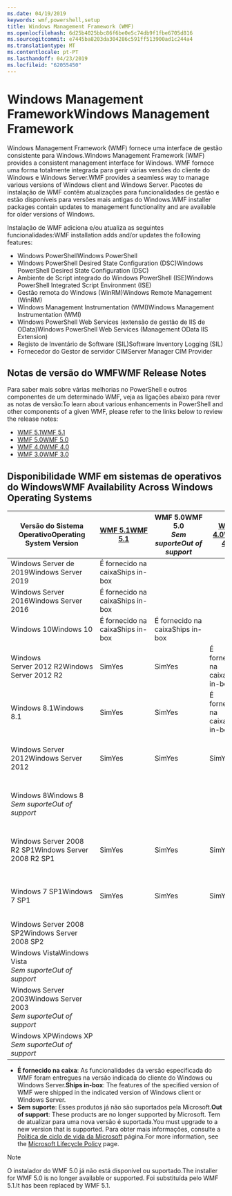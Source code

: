 ```yaml
---
ms.date: 04/19/2019
keywords: wmf,powershell,setup
title: Windows Management Framework (WMF)
ms.openlocfilehash: 6d25b4025bbc86f6be0e5c74db9f1fbe6705d816
ms.sourcegitcommit: e7445ba8203da304286c591ff513900ad1c244a4
ms.translationtype: MT
ms.contentlocale: pt-PT
ms.lasthandoff: 04/23/2019
ms.locfileid: "62055450"
---
```

# <a name="windows-management-framework"></a><span data-ttu-id="d8038-103">Windows Management Framework</span><span class="sxs-lookup"><span data-stu-id="d8038-103">Windows Management Framework</span></span>

<span data-ttu-id="d8038-104">Windows Management Framework (WMF) fornece uma interface de gestão consistente para Windows.</span><span class="sxs-lookup"><span data-stu-id="d8038-104">Windows Management Framework (WMF) provides a consistent management interface for Windows.</span></span> <span data-ttu-id="d8038-105">WMF fornece uma forma totalmente integrada para gerir várias versões do cliente do Windows e Windows Server.</span><span class="sxs-lookup"><span data-stu-id="d8038-105">WMF provides a seamless way to manage various versions of Windows client and Windows Server.</span></span> <span data-ttu-id="d8038-106">Pacotes de instalação de WMF contêm atualizações para funcionalidades de gestão e estão disponíveis para versões mais antigas do Windows.</span><span class="sxs-lookup"><span data-stu-id="d8038-106">WMF installer packages contain updates to management functionality and are available for older versions of Windows.</span></span>

<span data-ttu-id="d8038-107">Instalação de WMF adiciona e/ou atualiza as seguintes funcionalidades:</span><span class="sxs-lookup"><span data-stu-id="d8038-107">WMF installation adds and/or updates the following features:</span></span>

- <span data-ttu-id="d8038-108">Windows PowerShell</span><span class="sxs-lookup"><span data-stu-id="d8038-108">Windows PowerShell</span></span>
- <span data-ttu-id="d8038-109">Windows PowerShell Desired State Configuration (DSC)</span><span class="sxs-lookup"><span data-stu-id="d8038-109">Windows PowerShell Desired State Configuration (DSC)</span></span>
- <span data-ttu-id="d8038-110">Ambiente de Script integrado do Windows PowerShell (ISE)</span><span class="sxs-lookup"><span data-stu-id="d8038-110">Windows PowerShell Integrated Script Environment (ISE)</span></span>
- <span data-ttu-id="d8038-111">Gestão remota do Windows (WinRM)</span><span class="sxs-lookup"><span data-stu-id="d8038-111">Windows Remote Management (WinRM)</span></span>
- <span data-ttu-id="d8038-112">Windows Management Instrumentation (WMI)</span><span class="sxs-lookup"><span data-stu-id="d8038-112">Windows Management Instrumentation (WMI)</span></span>
- <span data-ttu-id="d8038-113">Windows PowerShell Web Services (extensão de gestão de IIS de OData)</span><span class="sxs-lookup"><span data-stu-id="d8038-113">Windows PowerShell Web Services (Management OData IIS Extension)</span></span>
- <span data-ttu-id="d8038-114">Registo de Inventário de Software (SIL)</span><span class="sxs-lookup"><span data-stu-id="d8038-114">Software Inventory Logging (SIL)</span></span>
- <span data-ttu-id="d8038-115">Fornecedor do Gestor de servidor CIM</span><span class="sxs-lookup"><span data-stu-id="d8038-115">Server Manager CIM Provider</span></span>

## <a name="wmf-release-notes"></a><span data-ttu-id="d8038-116">Notas de versão do WMF</span><span class="sxs-lookup"><span data-stu-id="d8038-116">WMF Release Notes</span></span>

<span data-ttu-id="d8038-117">Para saber mais sobre várias melhorias no PowerShell e outros componentes de um determinado WMF, veja as ligações abaixo para rever as notas de versão:</span><span class="sxs-lookup"><span data-stu-id="d8038-117">To learn about various enhancements in PowerShell and other components of a given WMF, please refer to the links below to review the release notes:</span></span>

- [<span data-ttu-id="d8038-118">WMF 5.1</span><span class="sxs-lookup"><span data-stu-id="d8038-118">WMF 5.1</span></span>](5.1/release-notes.md)
- [<span data-ttu-id="d8038-119">WMF 5.0</span><span class="sxs-lookup"><span data-stu-id="d8038-119">WMF 5.0</span></span>](5.0/releasenotes.md)
- [<span data-ttu-id="d8038-120">WMF 4.0</span><span class="sxs-lookup"><span data-stu-id="d8038-120">WMF 4.0</span></span>](https://download.microsoft.com/download/3/D/6/3D61D262-8549-4769-A660-230B67E15B25/Windows%20Management%20Framework%204%200%20Release%20Notes.docx)
- [<span data-ttu-id="d8038-121">WMF 3.0</span><span class="sxs-lookup"><span data-stu-id="d8038-121">WMF 3.0</span></span>](https://download.microsoft.com/download/E/7/6/E76850B8-DA6E-4FF5-8CCE-A24FC513FD16/WMF%203%20Release%20Notes.docx)

## <a name="wmf-availability-across-windows-operating-systems"></a><span data-ttu-id="d8038-122">Disponibilidade WMF em sistemas de operativos do Windows</span><span class="sxs-lookup"><span data-stu-id="d8038-122">WMF Availability Across Windows Operating Systems</span></span>

|        <span data-ttu-id="d8038-123">Versão do Sistema Operativo</span><span class="sxs-lookup"><span data-stu-id="d8038-123">Operating System Version</span></span>         | <span data-ttu-id="d8038-124">[WMF 5.1][]</span><span class="sxs-lookup"><span data-stu-id="d8038-124">[WMF 5.1][]</span></span>  | <span data-ttu-id="d8038-125">WMF 5.0</span><span class="sxs-lookup"><span data-stu-id="d8038-125">WMF 5.0</span></span><br><span data-ttu-id="d8038-126">*Sem suporte*</span><span class="sxs-lookup"><span data-stu-id="d8038-126">*Out of support*</span></span> | <span data-ttu-id="d8038-127">[WMF 4.0][]</span><span class="sxs-lookup"><span data-stu-id="d8038-127">[WMF 4.0][]</span></span>  | <span data-ttu-id="d8038-128">[WMF 3.0][]</span><span class="sxs-lookup"><span data-stu-id="d8038-128">[WMF 3.0][]</span></span>  | <span data-ttu-id="d8038-129">[WMF 2.0][]</span><span class="sxs-lookup"><span data-stu-id="d8038-129">[WMF 2.0][]</span></span>  |
| --------------------------------------- | ------------ | --------------------------- | ------------ | ------------ | ------------ |
| <span data-ttu-id="d8038-130">Windows Server de 2019</span><span class="sxs-lookup"><span data-stu-id="d8038-130">Windows Server 2019</span></span>                     | <span data-ttu-id="d8038-131">É fornecido na caixa</span><span class="sxs-lookup"><span data-stu-id="d8038-131">Ships in-box</span></span> |                             |              |              |              |
| <span data-ttu-id="d8038-132">Windows Server 2016</span><span class="sxs-lookup"><span data-stu-id="d8038-132">Windows Server 2016</span></span>                     | <span data-ttu-id="d8038-133">É fornecido na caixa</span><span class="sxs-lookup"><span data-stu-id="d8038-133">Ships in-box</span></span> |                             |              |              |              |
| <span data-ttu-id="d8038-134">Windows 10</span><span class="sxs-lookup"><span data-stu-id="d8038-134">Windows 10</span></span>                              | <span data-ttu-id="d8038-135">É fornecido na caixa</span><span class="sxs-lookup"><span data-stu-id="d8038-135">Ships in-box</span></span> | <span data-ttu-id="d8038-136">É fornecido na caixa</span><span class="sxs-lookup"><span data-stu-id="d8038-136">Ships in-box</span></span>                |              |              |              |
| <span data-ttu-id="d8038-137">Windows Server 2012 R2</span><span class="sxs-lookup"><span data-stu-id="d8038-137">Windows Server 2012 R2</span></span>                  | <span data-ttu-id="d8038-138">Sim</span><span class="sxs-lookup"><span data-stu-id="d8038-138">Yes</span></span>          | <span data-ttu-id="d8038-139">Sim</span><span class="sxs-lookup"><span data-stu-id="d8038-139">Yes</span></span>                         | <span data-ttu-id="d8038-140">É fornecido na caixa</span><span class="sxs-lookup"><span data-stu-id="d8038-140">Ships in-box</span></span> |              |              |
| <span data-ttu-id="d8038-141">Windows 8.1</span><span class="sxs-lookup"><span data-stu-id="d8038-141">Windows 8.1</span></span>                             | <span data-ttu-id="d8038-142">Sim</span><span class="sxs-lookup"><span data-stu-id="d8038-142">Yes</span></span>          | <span data-ttu-id="d8038-143">Sim</span><span class="sxs-lookup"><span data-stu-id="d8038-143">Yes</span></span>                         | <span data-ttu-id="d8038-144">É fornecido na caixa</span><span class="sxs-lookup"><span data-stu-id="d8038-144">Ships in-box</span></span> |              |              |
| <span data-ttu-id="d8038-145">Windows Server 2012</span><span class="sxs-lookup"><span data-stu-id="d8038-145">Windows Server 2012</span></span>                     | <span data-ttu-id="d8038-146">Sim</span><span class="sxs-lookup"><span data-stu-id="d8038-146">Yes</span></span>          | <span data-ttu-id="d8038-147">Sim</span><span class="sxs-lookup"><span data-stu-id="d8038-147">Yes</span></span>                         | <span data-ttu-id="d8038-148">Sim</span><span class="sxs-lookup"><span data-stu-id="d8038-148">Yes</span></span>          | <span data-ttu-id="d8038-149">É fornecido na caixa</span><span class="sxs-lookup"><span data-stu-id="d8038-149">Ships in-box</span></span> |              |
| <span data-ttu-id="d8038-150">Windows 8</span><span class="sxs-lookup"><span data-stu-id="d8038-150">Windows 8</span></span><br><span data-ttu-id="d8038-151">*Sem suporte*</span><span class="sxs-lookup"><span data-stu-id="d8038-151">*Out of support*</span></span>           |              |                             |              | <span data-ttu-id="d8038-152">É fornecido na caixa</span><span class="sxs-lookup"><span data-stu-id="d8038-152">Ships in-box</span></span> |              |
| <span data-ttu-id="d8038-153">Windows Server 2008 R2 SP1</span><span class="sxs-lookup"><span data-stu-id="d8038-153">Windows Server 2008 R2 SP1</span></span>              | <span data-ttu-id="d8038-154">Sim</span><span class="sxs-lookup"><span data-stu-id="d8038-154">Yes</span></span>          | <span data-ttu-id="d8038-155">Sim</span><span class="sxs-lookup"><span data-stu-id="d8038-155">Yes</span></span>                         | <span data-ttu-id="d8038-156">Sim</span><span class="sxs-lookup"><span data-stu-id="d8038-156">Yes</span></span>          | <span data-ttu-id="d8038-157">Sim</span><span class="sxs-lookup"><span data-stu-id="d8038-157">Yes</span></span>          | <span data-ttu-id="d8038-158">É fornecido na caixa</span><span class="sxs-lookup"><span data-stu-id="d8038-158">Ships in-box</span></span> |
| <span data-ttu-id="d8038-159">Windows 7 SP1</span><span class="sxs-lookup"><span data-stu-id="d8038-159">Windows 7 SP1</span></span>                           | <span data-ttu-id="d8038-160">Sim</span><span class="sxs-lookup"><span data-stu-id="d8038-160">Yes</span></span>          | <span data-ttu-id="d8038-161">Sim</span><span class="sxs-lookup"><span data-stu-id="d8038-161">Yes</span></span>                         | <span data-ttu-id="d8038-162">Sim</span><span class="sxs-lookup"><span data-stu-id="d8038-162">Yes</span></span>          | <span data-ttu-id="d8038-163">Sim</span><span class="sxs-lookup"><span data-stu-id="d8038-163">Yes</span></span>          | <span data-ttu-id="d8038-164">É fornecido na caixa</span><span class="sxs-lookup"><span data-stu-id="d8038-164">Ships in-box</span></span> |
| <span data-ttu-id="d8038-165">Windows Server 2008 SP2</span><span class="sxs-lookup"><span data-stu-id="d8038-165">Windows Server 2008 SP2</span></span>                 |              |                             |              | <span data-ttu-id="d8038-166">Sim</span><span class="sxs-lookup"><span data-stu-id="d8038-166">Yes</span></span>          | <span data-ttu-id="d8038-167">Sim</span><span class="sxs-lookup"><span data-stu-id="d8038-167">Yes</span></span>          |
| <span data-ttu-id="d8038-168">Windows Vista</span><span class="sxs-lookup"><span data-stu-id="d8038-168">Windows Vista</span></span><br><span data-ttu-id="d8038-169">*Sem suporte*</span><span class="sxs-lookup"><span data-stu-id="d8038-169">*Out of support*</span></span>       |              |                             |              |              | <span data-ttu-id="d8038-170">Sim</span><span class="sxs-lookup"><span data-stu-id="d8038-170">Yes</span></span>          |
| <span data-ttu-id="d8038-171">Windows Server 2003</span><span class="sxs-lookup"><span data-stu-id="d8038-171">Windows Server 2003</span></span><br><span data-ttu-id="d8038-172">*Sem suporte*</span><span class="sxs-lookup"><span data-stu-id="d8038-172">*Out of support*</span></span> |              |                             |              |              | <span data-ttu-id="d8038-173">Sim</span><span class="sxs-lookup"><span data-stu-id="d8038-173">Yes</span></span>          |
| <span data-ttu-id="d8038-174">Windows XP</span><span class="sxs-lookup"><span data-stu-id="d8038-174">Windows XP</span></span><br><span data-ttu-id="d8038-175">*Sem suporte*</span><span class="sxs-lookup"><span data-stu-id="d8038-175">*Out of support*</span></span>          |              |                             |              | <span data-ttu-id="d8038-176">Sim</span><span class="sxs-lookup"><span data-stu-id="d8038-176">Yes</span></span>          | <span data-ttu-id="d8038-177">Sim</span><span class="sxs-lookup"><span data-stu-id="d8038-177">Yes</span></span>          |

- <span data-ttu-id="d8038-178">**É fornecido na caixa**: As funcionalidades da versão especificada do WMF foram entregues na versão indicada do cliente do Windows ou Windows Server.</span><span class="sxs-lookup"><span data-stu-id="d8038-178">**Ships in-box**: The features of the specified version of WMF were shipped in the indicated version of Windows client or Windows Server.</span></span>
- <span data-ttu-id="d8038-179">**Sem suporte**: Esses produtos já não são suportados pela Microsoft.</span><span class="sxs-lookup"><span data-stu-id="d8038-179">**Out of support**: These products are no longer supported by Microsoft.</span></span> <span data-ttu-id="d8038-180">Tem de atualizar para uma nova versão é suportada.</span><span class="sxs-lookup"><span data-stu-id="d8038-180">You must upgrade to a new version that is supported.</span></span> <span data-ttu-id="d8038-181">Para obter mais informações, consulte a [Política de ciclo de vida da Microsoft][] página.</span><span class="sxs-lookup"><span data-stu-id="d8038-181">For more information, see the [Microsoft Lifecycle Policy][] page.</span></span>

> [!NOTE]
> <span data-ttu-id="d8038-182">O instalador do WMF 5.0 já não está disponível ou suportado.</span><span class="sxs-lookup"><span data-stu-id="d8038-182">The installer for WMF 5.0 is no longer available or supported.</span></span> <span data-ttu-id="d8038-183">Foi substituída pelo WMF 5.1.</span><span class="sxs-lookup"><span data-stu-id="d8038-183">It has been replaced by WMF 5.1.</span></span>

[Política de ciclo de vida da Microsoft]: https://support.microsoft.com/lifecycle
[Microsoft Lifecycle Policy]: https://support.microsoft.com/lifecycle
[WMF 5.1]: https://aka.ms/wmf51download
[WMF 5.1]: https://aka.ms/wmf51download
[WMF 4.0]: https://aka.ms/wmf4download
[WMF 3.0]: https://aka.ms/wmf3download
[WMF 2.0]: https://aka.ms/wmf2download
